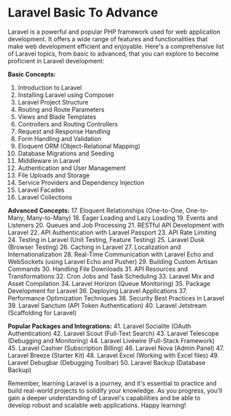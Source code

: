 # Laravel Basic To Advance
Laravel is a powerful and popular PHP framework used for web application development. It offers a wide range of features and functionalities that make web development efficient and enjoyable. Here's a comprehensive list of Laravel topics, from basic to advanced, that you can explore to become proficient in Laravel development:

**Basic Concepts:**
  1. Introduction to Laravel
  2. Installing Laravel using Composer
  3. Laravel Project Structure
  4. Routing and Route Parameters
  5. Views and Blade Templates
  6. Controllers and Routing Controllers
  7. Request and Response Handling
  8. Form Handling and Validation
  9. Eloquent ORM (Object-Relational Mapping)
  10. Database Migrations and Seeding
  11. Middleware in Laravel
  12. Authentication and User Management
  13. File Uploads and Storage
  14. Service Providers and Dependency Injection
  15. Laravel Facades
  16. Laravel Collections

**Advanced Concepts:**
  17. Eloquent Relationships (One-to-One, One-to-Many, Many-to-Many)
  18. Eager Loading and Lazy Loading
  19. Events and Listeners
  20. Queues and Job Processing
  21. RESTful API Development with Laravel
  22. API Authentication with Laravel Passport
  23. API Rate Limiting
  24. Testing in Laravel (Unit Testing, Feature Testing)
  25. Laravel Dusk (Browser Testing)
  26. Caching in Laravel
  27. Localization and Internationalization
  28. Real-Time Communication with Laravel Echo and WebSockets (using Laravel Echo and Pusher)
  29. Building Custom Artisan Commands
  30. Handling File Downloads
  31. API Resources and Transformations
  32. Cron Jobs and Task Scheduling
  33. Laravel Mix and Asset Compilation
  34. Laravel Horizon (Queue Monitoring)
  35. Package Development for Laravel
  36. Deploying Laravel Applications
  37. Performance Optimization Techniques
  38. Security Best Practices in Laravel
  39. Laravel Sanctum (API Token Authentication)
  40. Laravel Jetstream (Scaffolding for Laravel)

**Popular Packages and Integrations:**
  41. Laravel Socialite (OAuth Authentication)
  42. Laravel Scout (Full-Text Search)
  43. Laravel Telescope (Debugging and Monitoring)
  44. Laravel Livewire (Full-Stack Framework)
  45. Laravel Cashier (Subscription Billing)
  46. Laravel Nova (Admin Panel)
  47. Laravel Breeze (Starter Kit)
  48. Laravel Excel (Working with Excel files)
  49. Laravel Debugbar (Debugging Toolbar)
  50. Laravel Backup (Database Backup)

Remember, learning Laravel is a journey, and it's essential to practice and build real-world projects to solidify your knowledge. As you progress, you'll gain a deeper understanding of Laravel's capabilities and be able to develop robust and scalable web applications. Happy learning!
